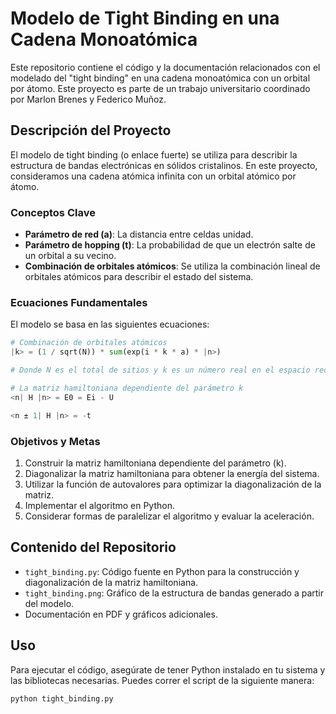 # Modelo de Tight Binding en una Cadena Monoatómica

Este repositorio contiene el código y la documentación relacionados con el modelado del "tight binding" en una cadena monoatómica con un orbital por átomo. Este proyecto es parte de un trabajo universitario coordinado por Marlon Brenes y Federico Muñoz.

## Descripción del Proyecto

El modelo de tight binding (o enlace fuerte) se utiliza para describir la estructura de bandas electrónicas en sólidos cristalinos. En este proyecto, consideramos una cadena atómica infinita con un orbital atómico por átomo.

### Conceptos Clave

- **Parámetro de red \(a\)**: La distancia entre celdas unidad.
- **Parámetro de hopping \(t\)**: La probabilidad de que un electrón salte de un orbital a su vecino.
- **Combinación de orbitales atómicos**: Se utiliza la combinación lineal de orbitales atómicos para describir el estado del sistema.

### Ecuaciones Fundamentales

El modelo se basa en las siguientes ecuaciones:

```python
# Combinación de orbitales atómicos
|k> = (1 / sqrt(N)) * sum(exp(i * k * a) * |n>)

# Donde N es el total de sitios y k es un número real en el espacio recíproco.

# La matriz hamiltoniana dependiente del parámetro k
<n| H |n> = E0 = Ei - U

<n ± 1| H |n> = -t
```

### Objetivos y Metas

1. Construir la matriz hamiltoniana dependiente del parámetro \(k\).
2. Diagonalizar la matriz hamiltoniana para obtener la energía del sistema.
3. Utilizar la función de autovalores para optimizar la diagonalización de la matriz.
4. Implementar el algoritmo en Python.
5. Considerar formas de paralelizar el algoritmo y evaluar la aceleración.

## Contenido del Repositorio

- `tight_binding.py`: Código fuente en Python para la construcción y diagonalización de la matriz hamiltoniana.
- `tight_binding.png`: Gráfico de la estructura de bandas generado a partir del modelo.
- Documentación en PDF y gráficos adicionales.

## Uso

Para ejecutar el código, asegúrate de tener Python instalado en tu sistema y las bibliotecas necesarias. Puedes correr el script de la siguiente manera:

```bash
python tight_binding.py
